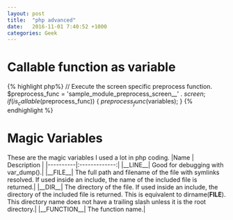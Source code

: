 ```yaml
---
layout: post
title:  "php advanced"
date:   2016-11-01 7:40:52 +1000
categories: Geek
---
```


Callable function as variable
==========================
{% highlight php%}
  // Execute the screen specific preprocess function.
  $preprocess_func = 'sample_module_preprocess_screen__' . $screen;
  if (is_callable($preprocess_func)) {
    $preprocess_func($variables);
  }
{% endhighlight %}

Magic Variables
===============
These are the magic variables I used a lot in php coding.
|Name	| Description |
|----------|:-------------:|
|\_\_LINE\_\_|	Good for debugging with var_dump().|
|\_\_FILE\_\_|	The full path and filename of the file with symlinks resolved. If used inside an include, the name of the included file is returned.|
|\_\_DIR\_\_|	The directory of the file. If used inside an include, the directory of the included file is returned. This is equivalent to dirname(__FILE__). This directory name does not have a trailing slash unless it is the root directory.|
|\_\_FUNCTION\_\_|	The function name.|
